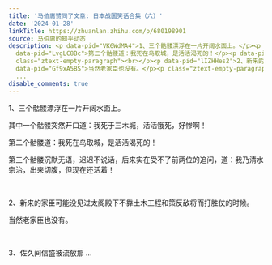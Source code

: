 ```yaml
---
title: '马伯庸赞同了文章: 日本战国笑话合集（六）'
date: '2024-01-28'
linkTitle: https://zhuanlan.zhihu.com/p/680198901
source: 马伯庸的知乎动态
description: <p data-pid="VK6WdMA4">1、三个骷髅漂浮在一片开阔水面上。</p><p data-pid="iEFr7vIZ">其中一个骷髅突然开口道：我死于三木城，活活饿死，好惨啊！</p><p
  data-pid="LvgLC8Bc">第二个骷髅道：我死在鸟取城，是活活渴死的！</p><p data-pid="dunCINOV">第三个骷髅沉默无语，迟迟不说话，后来实在受不了前两位的追问，道：我乃清水宗治，出来切腹，但现在还活着！</p><p
  class="ztext-empty-paragraph"><br></p><p data-pid="lIZHHes2">2、新来的家臣可能没见过太阁殿下不靠土木工程和策反敌将而打胜仗的时候。</p><p
  data-pid="Gf9xA5BS">当然老家臣也没有。</p><p class="ztext-empty-paragraph"><br></p><p data-pid="RgjYWdhq">3、佐久间信盛被流放那
  ...
disable_comments: true
---
```

<p data-pid="VK6WdMA4">1、三个骷髅漂浮在一片开阔水面上。</p><p data-pid="iEFr7vIZ">其中一个骷髅突然开口道：我死于三木城，活活饿死，好惨啊！</p><p data-pid="LvgLC8Bc">第二个骷髅道：我死在鸟取城，是活活渴死的！</p><p data-pid="dunCINOV">第三个骷髅沉默无语，迟迟不说话，后来实在受不了前两位的追问，道：我乃清水宗治，出来切腹，但现在还活着！</p><p class="ztext-empty-paragraph"><br></p><p data-pid="lIZHHes2">2、新来的家臣可能没见过太阁殿下不靠土木工程和策反敌将而打胜仗的时候。</p><p data-pid="Gf9xA5BS">当然老家臣也没有。</p><p class="ztext-empty-paragraph"><br></p><p data-pid="RgjYWdhq">3、佐久间信盛被流放那 ...